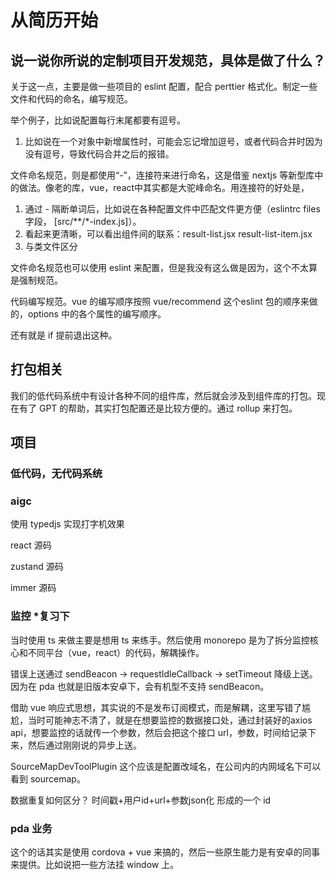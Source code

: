 # 从简历开始

## 说一说你所说的定制项目开发规范，具体是做了什么？

关于这一点，主要是做一些项目的 eslint 配置，配合 perttier 格式化。制定一些文件和代码的命名，编写规范。

举个例子，比如说配置每行末尾都要有逗号。

1. 比如说在一个对象中新增属性时，可能会忘记增加逗号，或者代码合并时因为没有逗号，导致代码合并之后的报错。

文件命名规范，则是都使用“-”，连接符来进行命名，这是借鉴 nextjs 等新型库中的做法。像老的库，vue，react中其实都是大驼峰命名。用连接符的好处是，

1. 通过 - 隔断单词后，比如说在各种配置文件中匹配文件更方便（eslintrc files 字段， [src/**/*-index.js]）。
2. 看起来更清晰，可以看出组件间的联系：result-list.jsx  result-list-item.jsx
3. 与类文件区分

文件命名规范也可以使用 eslint 来配置，但是我没有这么做是因为，这个不太算是强制规范。

代码编写规范。vue 的编写顺序按照 vue/recommend 这个eslint 包的顺序来做的，options 中的各个属性的编写顺序。

还有就是 if 提前退出这种。

## 打包相关

我们的低代码系统中有设计各种不同的组件库，然后就会涉及到组件库的打包。现在有了 GPT 的帮助，其实打包配置还是比较方便的。通过 rollup 来打包。


## 项目

### 低代码，无代码系统



### aigc

使用 typedjs 实现打字机效果

react 源码

zustand 源码

immer 源码


### 监控  *复习下

当时使用 ts 来做主要是想用 ts 来练手。然后使用 monorepo 是为了拆分监控核心和不同平台（vue，react）的代码，解耦操作。

错误上送通过 sendBeacon -> requestIdleCallback -> setTimeout 降级上送。因为在 pda 也就是旧版本安卓下，会有机型不支持 sendBeacon。

借助 vue 响应式思想，其实说的不是发布订阅模式，而是解耦，这里写错了尴尬，当时可能神志不清了，就是在想要监控的数据接口处，通过封装好的axios api，想要监控的话就传一个参数，然后会把这个接口 url，参数，时间给记录下来，然后通过刚刚说的异步上送。

SourceMapDevToolPlugin 这个应该是配置改域名，在公司内的内网域名下可以看到 sourcemap。

数据重复如何区分？ 时间戳+用户id+url+参数json化 形成的一个 id


### pda 业务

这个的话其实是使用 cordova  + vue 来搞的，然后一些原生能力是有安卓的同事来提供。比如说把一些方法挂 window 上。


